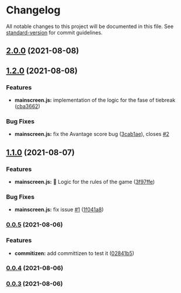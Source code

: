 # Changelog

All notable changes to this project will be documented in this file. See [standard-version](https://github.com/conventional-changelog/standard-version) for commit guidelines.

## [2.0.0](https://github.com/StephanJ98/SCTenis/compare/v1.2.0...v2.0.0) (2021-08-08)

## [1.2.0](https://github.com/StephanJ98/SCTenis/compare/v1.1.0-alpha...v1.2.0) (2021-08-08)


### Features

* **mainscreen.js:** implementation of the logic for the fase of tiebreak ([cba3662](https://github.com/StephanJ98/SCTenis/commit/cba3662752596044990742634aacb6a96fd2d423))


### Bug Fixes

* **mainscreen.js:** fix the Avantage score bug ([3cab1ae](https://github.com/StephanJ98/SCTenis/commit/3cab1ae2705df63872dff5f35ce0a4b2343fd61e)), closes [#2](https://github.com/StephanJ98/SCTenis/issues/2)

## [1.1.0](https://github.com/StephanJ98/SCTenis/compare/v0.0.5...v1.1.0) (2021-08-07)


### Features

* **mainscreen.js:** :rocket: Logic for the rules of the game ([3f97ffe](https://github.com/StephanJ98/SCTenis/commit/3f97ffe70571e59df19bbbcf04fede193720a5b2))


### Bug Fixes

* **mainscreen.js:** fix issue [#1](https://github.com/StephanJ98/SCTenis/issues/1) ([1f041a8](https://github.com/StephanJ98/SCTenis/commit/1f041a8319aec0de5b456b8346f8a65e74fa2d4f))

### [0.0.5](https://github.com/StephanJ98/SCTenis/compare/v0.0.4...v0.0.5) (2021-08-06)


### Features

* **commitizen:** add committizen to test it ([02841b5](https://github.com/StephanJ98/SCTenis/commit/02841b5d1b0936ee7f1fbaf0589c260bc0524f82))

### [0.0.4](https://github.com/StephanJ98/SCTenis/compare/v0.0.3...v0.0.4) (2021-08-06)

### [0.0.3](///compare/v0.0.2...v0.0.3) (2021-08-06)

